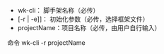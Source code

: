 *   wk-cli：     脚手架名称（必传）
*   [-r | -e]]： 初始化参数（必传，选择框架文件）
*   projectName：项目名称（必传，由用户自行输入）

命令
    wk-cli -r projectName